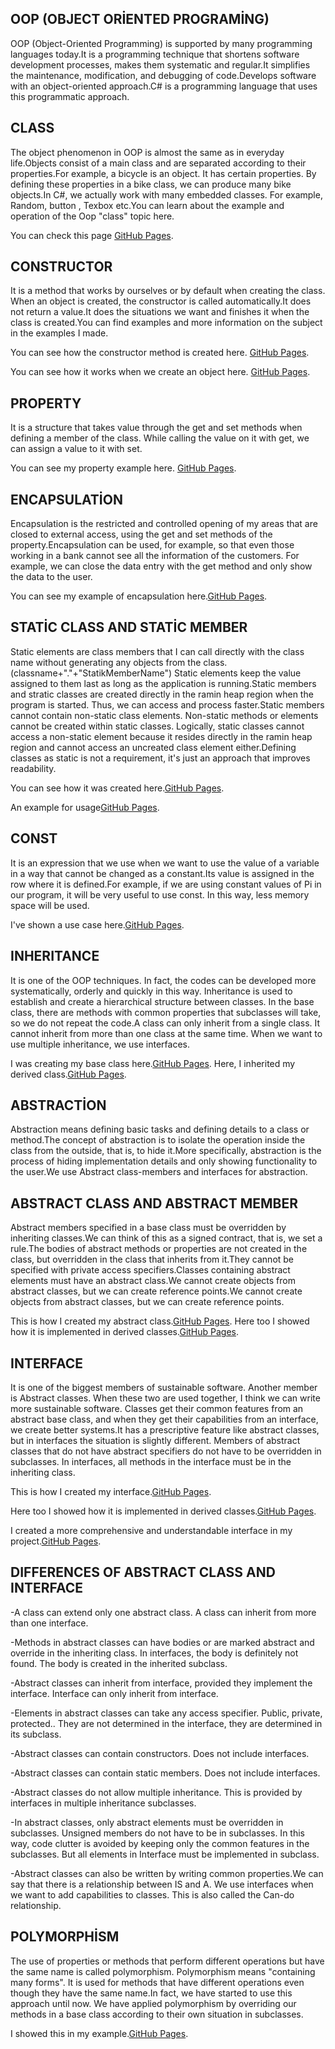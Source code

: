  
 ## OOP (OBJECT ORİENTED PROGRAMİNG)
 
OOP (Object-Oriented Programming) is supported by many programming languages today.It is a programming technique that shortens software development processes, makes them systematic and regular.It simplifies the maintenance, modification, and debugging of code.Develops software with an object-oriented approach.C# is a programming language that uses this programmatic approach.
 
 ## CLASS
 
 The object phenomenon in OOP is almost the same as in everyday life.Objects consist of a main class and are separated according to their properties.For example, a bicycle is an object. It has certain properties. By defining these properties in a bike class, we can produce many bike objects.In C#, we actually work with many embedded classes. For example, Random, button , Texbox etc.You can learn about the example and operation of the Oop "class" topic here.
 
 You can check this page [GitHub Pages](https://github.com/oguzhanKomcu/CSharp_OOP_Fundamentals/blob/master/CLASS/Bike.cs).
 
 ## CONSTRUCTOR
 
 It is a method that works by ourselves or by default when creating the class. When an object is created, the constructor is called automatically.It does not return a value.It does the situations we want and finishes it when the class is created.You can find examples and more information on the subject in the examples I made.
 
 You can see how the constructor method is created here. [GitHub Pages](https://github.com/oguzhanKomcu/CSharp_OOP_Fundamentals/blob/master/CONSTRUCTOR/Television.cs).
 
 You can see how it works when we create an object here. [GitHub Pages](https://github.com/oguzhanKomcu/CSharp_OOP_Fundamentals/blob/master/CONSTRUCTOR/ConstructorExample.cs).

 ## PROPERTY
It is a structure that takes value through the get and set methods when defining a member of the class. While calling the value on it with get, we can assign a value to it with set.

You can see my property example here. [GitHub Pages](https://github.com/oguzhanKomcu/CSharp_OOP_Fundamentals/blob/master/WarGame_Project/Model/Entities/Concrete/User.cs).

 ## ENCAPSULATİON
Encapsulation is the restricted and controlled opening of my areas that are closed to external access, using the get and set methods of the property.Encapsulation can be used, for example, so that even those working in a bank cannot see all the information of the customers. For example, we can close the data entry with the get method and only show the  data to the user.

You can see my example of encapsulation here.[GitHub Pages](https://github.com/oguzhanKomcu/CSharp_OOP_Fundamentals/blob/master/WarGame_Project/Model/Entities/Concrete/User.cs).

## STATİC CLASS AND STATİC MEMBER
Static elements are class members that I can call directly with the class name without generating any objects from the class.(classname+"."+"StatikMemberName")
Static elements keep the value assigned to them last as long as the application is running.Static members and stratic classes are created directly in the ramin heap region when the program is started. Thus, we can access and process faster.Static members cannot contain non-static class elements.
Non-static methods or elements cannot be created within static classes. Logically, static classes cannot access a non-static element because it resides directly in the ramin heap region and cannot access an uncreated class element either.Defining classes as static is not a requirement, it's just an approach that improves readability.

You can see how it was created here.[GitHub Pages](https://github.com/oguzhanKomcu/CSharp_OOP_Fundamentals/blob/master/Static_Class/Unit_converter.cs).

An example for usage[GitHub Pages](https://github.com/oguzhanKomcu/CSharp_OOP_Fundamentals/blob/master/Static_Class/Static_Class_Example.cs).

## CONST
It is an expression that we use when we want to use the value of a variable in a way that cannot be changed as a constant.Its value is assigned in the row where it is defined.For example, if we are using constant values of Pi in our program, it will be very useful to use const. In this way, less memory space will be used.

I've shown a use case here.[GitHub Pages](https://github.com/oguzhanKomcu/CSharp_OOP_Fundamentals/blob/master/Static_Class/Unit_converter.cs).

## INHERITANCE
It is one of the OOP techniques. In fact, the codes can be developed more systematically, orderly and quickly in this way. Inheritance is used to establish and create a hierarchical structure between classes. In the base class, there are methods with common properties that subclasses will take, so we do not repeat the code.A class can only inherit from a single class. It cannot inherit from more than one class at the same time. When we want to use multiple inheritance, we use interfaces.

I was creating my base class here.[GitHub Pages](https://github.com/oguzhanKomcu/CSharp_OOP_Fundamentals/blob/master/%C4%B0nheritance/Model/BaseEntity/BaseProduct.cs).
Here, I inherited my derived class.[GitHub Pages](https://github.com/oguzhanKomcu/CSharp_OOP_Fundamentals/blob/master/%C4%B0nheritance/Model/Entities/Dishwasher.cs).

## ABSTRACTİON
Abstraction means defining basic tasks and defining details to a class or method.The concept of abstraction is to isolate the operation inside the class from the outside, that is, to hide it.More specifically, abstraction is the process of hiding implementation details and only showing functionality to the user.We use Abstract class-members and interfaces for abstraction.

## ABSTRACT CLASS AND ABSTRACT MEMBER
Abstract members specified in a base class must be overridden by inheriting classes.We can think of this as a signed contract, that is, we set a rule.The bodies of abstract methods or properties are not created in the class, but overridden in the class that inherits from it.They cannot be specified with private access specifiers.Classes containing abstract elements must have an abstract class.We cannot create objects from abstract classes, but we can create reference points.We cannot create objects from abstract classes, but we can create reference points.
 
 This is how I created my abstract class.[GitHub Pages](https://github.com/oguzhanKomcu/CSharp_OOP_Fundamentals/blob/master/Abstraction/Buisness/Repositories/Astract/BaseRepository.cs).
 Here too I showed how it is implemented in derived classes.[GitHub Pages](https://github.com/oguzhanKomcu/CSharp_OOP_Fundamentals/blob/master/Abstraction/Buisness/Repositories/Concrate/BooksRepository.cs).
 
 ## INTERFACE
 It is one of the biggest members of sustainable software. Another member is Abstract classes. When these two are used together, I think we can write more sustainable software. Classes get their common features from an abstract base class, and when they get their capabilities from an interface, we create better systems.It has a prescriptive feature like abstract classes, but in interfaces the situation is slightly different. Members of abstract classes that do not have abstract specifiers do not have to be overridden in subclasses. In interfaces, all methods in the interface must be in the inheriting class.
 
 This is how I created my interface.[GitHub Pages](https://github.com/oguzhanKomcu/CSharp_OOP_Fundamentals/blob/master/Interface/Buisness/Repositories/Interface/BookInterface.cs).
 
  Here too I showed how it is implemented in derived classes.[GitHub Pages](https://github.com/oguzhanKomcu/CSharp_OOP_Fundamentals/blob/master/Interface/Buisness/Repositories/Concrate/BooksRepository.cs).
  
  I created a more comprehensive and understandable interface in my project.[GitHub Pages](https://github.com/oguzhanKomcu/CSharp_OOP_Fundamentals/blob/master/WarGame_Project/Business/Repositories/Interface/Interface1.cs).
 
 ## DIFFERENCES OF ABSTRACT CLASS AND INTERFACE
 
 -A class can extend only one abstract class. A class can inherit from more than one interface.
 
 -Methods in abstract classes can have bodies or are marked abstract and override in the inheriting class. In interfaces, the body is definitely not found. The body is created in the inherited subclass.
 
 -Abstract classes can inherit from interface, provided they implement the interface. Interface can only inherit from interface.
 
 -Elements in abstract classes can take any access specifier. Public, private, protected.. They are not determined in the interface, they are determined in its subclass.
 
-Abstract classes can contain constructors. Does not include interfaces.

-Abstract classes can contain static members. Does not include interfaces.

-Abstract classes do not allow multiple inheritance. This is provided by interfaces in multiple inheritance subclasses.

-In abstract classes, only abstract elements must be overridden in subclasses. Unsigned members do not have to be in subclasses. In this way, code clutter is avoided by keeping only the common features in the subclasses. But all elements in Interface must be implemented in subclass.

-Abstract classes can also be written by writing common properties.We can say that there is a relationship between IS and A. We use interfaces when we want to add capabilities to classes. This is also called the Can-do relationship.
 
## POLYMORPHİSM 
The use of properties or methods that perform different operations but have the same name is called polymorphism. Polymorphism means "containing many forms". It is used for methods that have different operations even though they have the same name.In fact, we have started to use this approach until now. We have applied polymorphism by overriding our methods in a base class according to their own situation in subclasses.

 I showed this in my example.[GitHub Pages](https://github.com/oguzhanKomcu/CSharp_OOP_Fundamentals/blob/master/Polymorphism/GEOMETRIC_SHAPES.cs).

